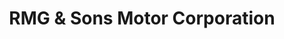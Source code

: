 ---
title: "RMG & Sons Motor Corporation"
url: /zamboanga/rmg-und-sons-motor-corporation/
shop: Autohaus
---